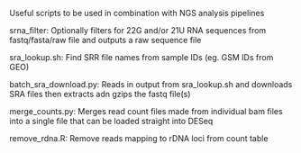 Useful scripts to be used in combination with NGS analysis pipelines

srna_filter: Optionally filters for 22G and/or 21U RNA sequences from fastq/fasta/raw file and outputs a raw sequence file

sra_lookup.sh: Find SRR file names from sample IDs (eg. GSM IDs from GEO)

batch_sra_download.py: Reads in output from sra_lookup.sh and downloads SRA files then extracts adn gzips the fastq file(s)

merge_counts.py: Merges read count files made from individual bam files into a single file that can be loaded straight into DESeq

remove_rdna.R: Remove reads mapping to rDNA loci from count table